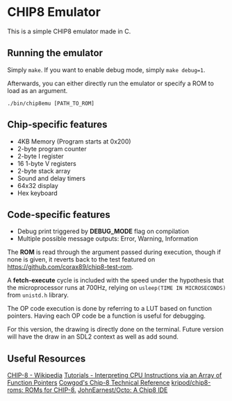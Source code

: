
# CHIP8 Emulator
This is a simple CHIP8 emulator made in C.
## Running the emulator
Simply `make`.
If you want to enable debug mode, simply `make debug=1`.

Afterwards, you can either directly run the emulator or specify a ROM to load as an argument.

    ./bin/chip8emu [PATH_TO_ROM]

## Chip-specific features
* 4KB Memory (Program starts at 0x200)
* 2-byte program counter
* 2-byte I register
* 16 1-byte V registers
* 2-byte stack array
* Sound and delay timers
* 64x32 display
* Hex keyboard

## Code-specific features
* Debug print triggered by **DEBUG_MODE** flag on compilation
* Multiple possible message outputs: Error, Warning, Information

The **ROM** is read through the argument passed during execution, though if none is given, it reverts back to the test featured on https://github.com/corax89/chip8-test-rom.

A **fetch-execute** cycle is included with the speed under the hypothesis that the microprocessor runs at 700Hz, relying on `usleep(TIME IN MICROSECONDS)` from `unistd.h` library.

The OP code execution is done by referring to a LUT based on function pointers.
Having each OP code be a function is useful for debugging.

For this version, the drawing is directly done on the terminal. Future version will have the draw in an SDL2 context as well as add sound.

## Useful Resources
[CHIP-8 - Wikipedia](https://en.wikipedia.org/wiki/CHIP-8)
[Tutorials - Interpreting CPU Instructions via an Array of Function Pointers](https://multigesture.net/wp-content/uploads/mirror/zenogais/FunctionPointers.htm)
[Cowgod's Chip-8 Technical Reference](http://devernay.free.fr/hacks/chip8/C8TECH10.HTM#0.0)
[kripod/chip8-roms: ROMs for CHIP-8.](https://github.com/kripod/chip8-roms#)
[JohnEarnest/Octo: A Chip8 IDE](https://github.com/JohnEarnest/Octo)
